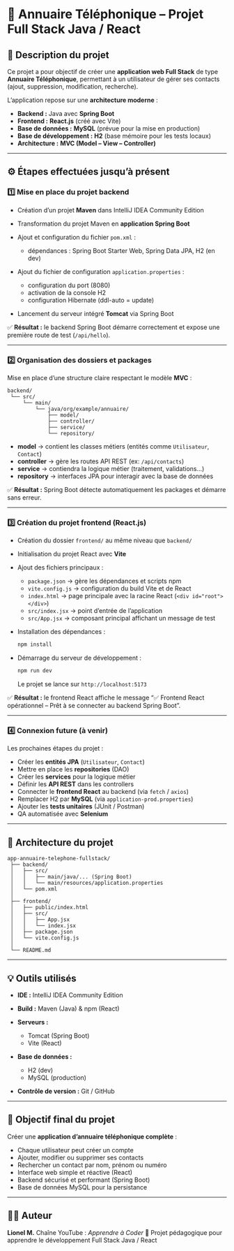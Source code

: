 # 📱 Annuaire Téléphonique – Projet Full Stack Java / React

## 🧩 Description du projet

Ce projet a pour objectif de créer une **application web Full Stack** de type **Annuaire Téléphonique**, permettant à un utilisateur de gérer ses contacts (ajout, suppression, modification, recherche).

L’application repose sur une **architecture moderne** :

* **Backend :** Java avec **Spring Boot**
* **Frontend :** **React.js** (créé avec Vite)
* **Base de données :** **MySQL** (prévue pour la mise en production)
* **Base de développement :** **H2** (base mémoire pour les tests locaux)
* **Architecture :** **MVC (Model – View – Controller)**

---

## ⚙️ Étapes effectuées jusqu’à présent

### 1️⃣ Mise en place du projet backend

* Création d’un projet **Maven** dans IntelliJ IDEA Community Edition
* Transformation du projet Maven en **application Spring Boot**
* Ajout et configuration du fichier `pom.xml` :

  * dépendances : Spring Boot Starter Web, Spring Data JPA, H2 (en dev)
* Ajout du fichier de configuration `application.properties` :

  * configuration du port (8080)
  * activation de la console H2
  * configuration Hibernate (ddl-auto = update)
* Lancement du serveur intégré **Tomcat** via Spring Boot

✅ **Résultat :** le backend Spring Boot démarre correctement et expose une première route de test (`/api/hello`).

---

### 2️⃣ Organisation des dossiers et packages

Mise en place d’une structure claire respectant le modèle **MVC** :

```
backend/
 └── src/
     └── main/
         └── java/org/example/annuaire/
             ├── model/
             ├── controller/
             ├── service/
             └── repository/
```

* **model** → contient les classes métiers (entités comme `Utilisateur`, `Contact`)
* **controller** → gère les routes API REST (ex: `/api/contacts`)
* **service** → contiendra la logique métier (traitement, validations…)
* **repository** → interfaces JPA pour interagir avec la base de données

✅ **Résultat :** Spring Boot détecte automatiquement les packages et démarre sans erreur.

---

### 3️⃣ Création du projet frontend (React.js)

* Création du dossier `frontend/` au même niveau que `backend/`
* Initialisation du projet React avec **Vite**
* Ajout des fichiers principaux :

  * `package.json` → gère les dépendances et scripts npm
  * `vite.config.js` → configuration du build Vite et de React
  * `index.html` → page principale avec la racine React (`<div id="root"></div>`)
  * `src/index.jsx` → point d’entrée de l’application
  * `src/App.jsx` → composant principal affichant un message de test
* Installation des dépendances :

  ```bash
  npm install
  ```
* Démarrage du serveur de développement :

  ```bash
  npm run dev
  ```

  Le projet se lance sur `http://localhost:5173`

✅ **Résultat :** le frontend React affiche le message
“✅ Frontend React opérationnel – Prêt à se connecter au backend Spring Boot”.

---

### 4️⃣ Connexion future (à venir)

Les prochaines étapes du projet :

* Créer les **entités JPA** (`Utilisateur`, `Contact`)
* Mettre en place les **repositories** (DAO)
* Créer les **services** pour la logique métier
* Définir les **API REST** dans les controllers
* Connecter le **frontend React** au backend (via `fetch` / `axios`)
* Remplacer H2 par **MySQL** (via `application-prod.properties`)
* Ajouter les **tests unitaires** (JUnit / Postman)
* QA automatisée avec **Selenium**

---

## 🧠 Architecture du projet

```
app-annuaire-telephone-fullstack/
 ├── backend/
 │   ├── src/
 │   │   ├── main/java/... (Spring Boot)
 │   │   └── main/resources/application.properties
 │   └── pom.xml
 │
 ├── frontend/
 │   ├── public/index.html
 │   ├── src/
 │   │   ├── App.jsx
 │   │   └── index.jsx
 │   ├── package.json
 │   └── vite.config.js
 │
 └── README.md
```

---

## 💡 Outils utilisés

* **IDE :** IntelliJ IDEA Community Edition
* **Build :** Maven (Java) & npm (React)
* **Serveurs :**

  * Tomcat (Spring Boot)
  * Vite (React)
* **Base de données :**

  * H2 (dev)
  * MySQL (production)
* **Contrôle de version :** Git / GitHub

---

## 🧩 Objectif final du projet

Créer une **application d’annuaire téléphonique complète** :

* Chaque utilisateur peut créer un compte
* Ajouter, modifier ou supprimer ses contacts
* Rechercher un contact par nom, prénom ou numéro
* Interface web simple et réactive (React)
* Backend sécurisé et performant (Spring Boot)
* Base de données MySQL pour la persistance

---

## 👨‍💻 Auteur
**Lionel M.**
Chaîne YouTube : *Apprendre à Coder*
📍 Projet pédagogique pour apprendre le développement Full Stack Java / React
